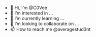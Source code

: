 - 👋 Hi, I’m @C0Vee
- 👀 I’m interested in ...
- 🌱 I’m currently learning ...
- 💞️ I’m looking to collaborate on ...
- 📫 How to reach me @averagestud3nt

<!---
C0Vee/C0Vee is a ✨ special ✨ repository because its `README.md` (this file) appears on your GitHub profile.
You can click the Preview link to take a look at your changes.
--->
